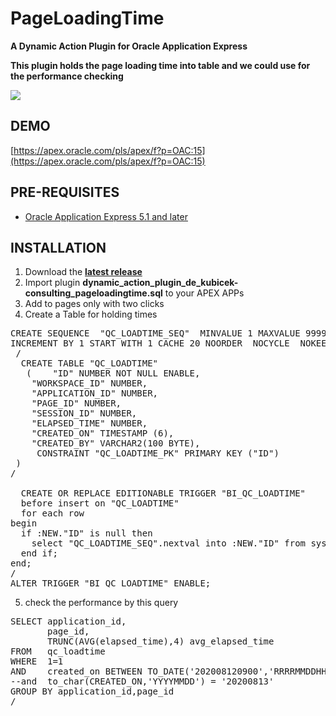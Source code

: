 # PageLoadingTime
**A Dynamic Action Plugin for Oracle Application Express**

**This plugin holds the page loading time into table and we could use for the performance checking**


![](https://raw.githubusercontent.com/Saeed-Hassanpour/PageLoadingTime/master/preview.gif)

## DEMO ##

[https://apex.oracle.com/pls/apex/f?p=OAC:15](https://apex.oracle.com/pls/apex/f?p=OAC:15)


## PRE-REQUISITES ##

* [Oracle Application Express 5.1 and later](https://apex.oracle.com)

## INSTALLATION ##

1. Download the **[latest release](https://github.com/Saeed-Hassanpour/PageLoadingTime/releases/latest)**
2. Import plugin **dynamic_action_plugin_de_kubicek-consulting_pageloadingtime.sql** to your APEX APPs
3. Add to pages only with two clicks
4. Create a Table for holding times

<pre>
CREATE SEQUENCE  "QC_LOADTIME_SEQ"  MINVALUE 1 MAXVALUE 9999999999999999999999999999 
INCREMENT BY 1 START WITH 1 CACHE 20 NOORDER  NOCYCLE  NOKEEP  NOSCALE  GLOBAL ;
 /
  CREATE TABLE "QC_LOADTIME" 
   (	"ID" NUMBER NOT NULL ENABLE, 
	"WORKSPACE_ID" NUMBER, 
	"APPLICATION_ID" NUMBER, 
	"PAGE_ID" NUMBER, 
	"SESSION_ID" NUMBER, 
	"ELAPSED_TIME" NUMBER, 
	"CREATED_ON" TIMESTAMP (6), 
	"CREATED_BY" VARCHAR2(100 BYTE), 
	 CONSTRAINT "QC_LOADTIME_PK" PRIMARY KEY ("ID")
 )
/

  CREATE OR REPLACE EDITIONABLE TRIGGER "BI_QC_LOADTIME" 
  before insert on "QC_LOADTIME"               
  for each row  
begin   
  if :NEW."ID" is null then 
    select "QC_LOADTIME_SEQ".nextval into :NEW."ID" from sys.dual; 
  end if; 
end; 
/
ALTER TRIGGER "BI_QC_LOADTIME" ENABLE;
</pre>


5. check the performance by this query

<pre>
SELECT application_id,
       page_id,
       TRUNC(AVG(elapsed_time),4) avg_elapsed_time
FROM   qc_loadtime
WHERE  1=1
AND    created_on BETWEEN TO_DATE('202008120900','RRRRMMDDHH24MISS') AND TO_DATE('202008132300','RRRRMMDDHH24MISS') 
--and  to_char(CREATED_ON,'YYYYMMDD') = '20200813'
GROUP BY application_id,page_id
/
</pre>

